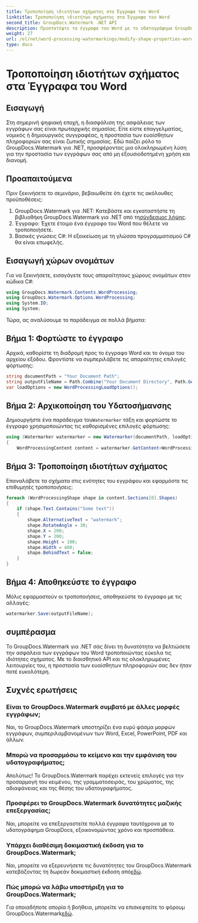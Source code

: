 ```yaml
---
title: Τροποποίηση ιδιοτήτων σχήματος στα Έγγραφα του Word
linktitle: Τροποποίηση ιδιοτήτων σχήματος στα Έγγραφα του Word
second_title: GroupDocs.Watermark .NET API
description: Προστατέψτε τα έγγραφα του Word με το υδατογράφημα GroupDocs για .NET. Τροποποιήστε εύκολα τις ιδιότητες σχήματος για βελτιωμένη ασφάλεια.
weight: 27
url: /el/net/word-processing-watermarkings/modify-shape-properties-word-docs/
type: docs
---
```

# Τροποποίηση ιδιοτήτων σχήματος στα Έγγραφα του Word

## Εισαγωγή
Στη σημερινή ψηφιακή εποχή, η διασφάλιση της ασφάλειας των εγγράφων σας είναι πρωταρχικής σημασίας. Είτε είστε επαγγελματίας, νομικός ή δημιουργικός συγγραφέας, η προστασία των ευαίσθητων πληροφοριών σας είναι ζωτικής σημασίας. Εδώ παίζει ρόλο το GroupDocs.Watermark για .NET, προσφέροντας μια ολοκληρωμένη λύση για την προστασία των εγγράφων σας από μη εξουσιοδοτημένη χρήση και διανομή.
## Προαπαιτούμενα
Πριν ξεκινήσετε το σεμινάριο, βεβαιωθείτε ότι έχετε τις ακόλουθες προϋποθέσεις:
1.  GroupDocs.Watermark για .NET: Κατεβάστε και εγκαταστήστε τη βιβλιοθήκη GroupDocs.Watermark για .NET από τη[σύνδεσμος λήψης](https://releases.groupdocs.com/Watermark/net/).
2. Έγγραφο: Έχετε έτοιμο ένα έγγραφο του Word που θέλετε να τροποποιήσετε.
3. Βασικές γνώσεις C#: Η εξοικείωση με τη γλώσσα προγραμματισμού C# θα είναι επωφελής.

## Εισαγωγή χώρων ονομάτων
Για να ξεκινήσετε, εισαγάγετε τους απαραίτητους χώρους ονομάτων στον κώδικα C#:
```csharp
using GroupDocs.Watermark.Contents.WordProcessing;
using GroupDocs.Watermark.Options.WordProcessing;
using System.IO;
using System;
```
Τώρα, ας αναλύσουμε το παράδειγμα σε πολλά βήματα:
## Βήμα 1: Φορτώστε το έγγραφο
Αρχικά, καθορίστε τη διαδρομή προς το έγγραφο Word και το όνομα του αρχείου εξόδου. Φροντίστε να συμπεριλάβετε τις απαραίτητες επιλογές φόρτωσης:
```csharp
string documentPath = "Your Document Path";
string outputFileName = Path.Combine("Your Document Directory", Path.GetFileName(documentPath));
var loadOptions = new WordProcessingLoadOptions();
```
## Βήμα 2: Αρχικοποίηση του Υδατοσήμανσης
Δημιουργήστε ένα παράδειγμα του`Watermarker` τάξη και φορτώστε το έγγραφο χρησιμοποιώντας τις καθορισμένες επιλογές φόρτωσης:
```csharp
using (Watermarker watermarker = new Watermarker(documentPath, loadOptions))
{
    WordProcessingContent content = watermarker.GetContent<WordProcessingContent>();
```
## Βήμα 3: Τροποποίηση ιδιοτήτων σχήματος
Επαναλάβετε τα σχήματα στις ενότητες του εγγράφου και εφαρμόστε τις επιθυμητές τροποποιήσεις:
```csharp
foreach (WordProcessingShape shape in content.Sections[0].Shapes)
{
    if (shape.Text.Contains("Some text"))
    {
        shape.AlternativeText = "watermark";
        shape.RotateAngle = 30;
        shape.X = 200;
        shape.Y = 200;
        shape.Height = 100;
        shape.Width = 400;
        shape.BehindText = false;
    }
}
```
## Βήμα 4: Αποθηκεύστε το έγγραφο
Μόλις εφαρμοστούν οι τροποποιήσεις, αποθηκεύστε το έγγραφο με τις αλλαγές:
```csharp
watermarker.Save(outputFileName);
```
## συμπέρασμα
Το GroupDocs.Watermark για .NET σάς δίνει τη δυνατότητα να βελτιώσετε την ασφάλεια των εγγράφων του Word τροποποιώντας εύκολα τις ιδιότητες σχήματος. Με το διαισθητικό API και τις ολοκληρωμένες λειτουργίες του, η προστασία των ευαίσθητων πληροφοριών σας δεν ήταν ποτέ ευκολότερη.

## Συχνές ερωτήσεις
### Είναι το GroupDocs.Watermark συμβατό με άλλες μορφές εγγράφων;
Ναι, το GroupDocs.Watermark υποστηρίζει ένα ευρύ φάσμα μορφών εγγράφων, συμπεριλαμβανομένων των Word, Excel, PowerPoint, PDF και άλλων.
### Μπορώ να προσαρμόσω το κείμενο και την εμφάνιση του υδατογραφήματος;
Απολύτως! Το GroupDocs.Watermark παρέχει εκτενείς επιλογές για την προσαρμογή του κειμένου, της γραμματοσειράς, του χρώματος, της αδιαφάνειας και της θέσης του υδατογραφήματος.
### Προσφέρει το GroupDocs.Watermark δυνατότητες μαζικής επεξεργασίας;
Ναι, μπορείτε να επεξεργαστείτε πολλά έγγραφα ταυτόχρονα με το υδατογράφημα GroupDocs, εξοικονομώντας χρόνο και προσπάθεια.
### Υπάρχει διαθέσιμη δοκιμαστική έκδοση για το GroupDocs.Watermark;
 Ναι, μπορείτε να εξερευνήσετε τις δυνατότητες του GroupDocs.Watermark κατεβάζοντας τη δωρεάν δοκιμαστική έκδοση από[εδώ](https://releases.groupdocs.com/).
### Πώς μπορώ να λάβω υποστήριξη για το GroupDocs.Watermark;
 Για οποιαδήποτε απορία ή βοήθεια, μπορείτε να επισκεφτείτε το φόρουμ GroupDocs.Watermark[εδώ](https://forum.groupdocs.com/c/watermark/19).